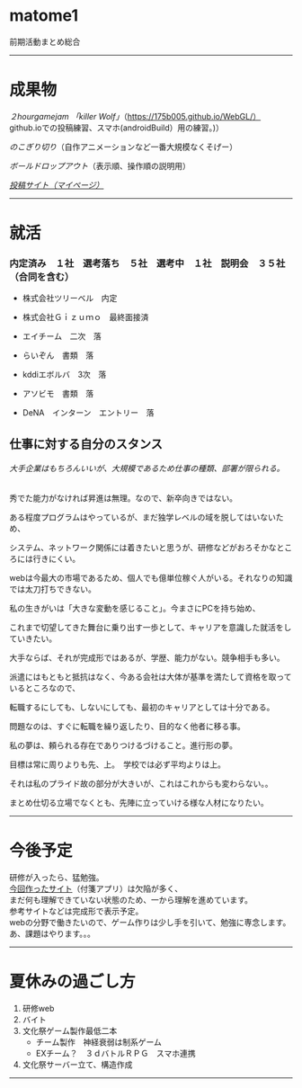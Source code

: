 # matome1
前期活動まとめ総合

---

# 成果物

*２hourgamejam 「killer Wolf」*（https://175b005.github.io/WebGL/）  
github.ioでの投稿練習、スマホ(androidBuild）用の練習。)）

*のこぎり切り*（自作アニメーションなど一番大規模なくそげー）

*ボールドロップアウト*（表示順、操作順の説明用）

*[投稿サイト（マイページ）](https://unityroom.com/users/avb53zq0u4p6flm18djx)*

---

# 就活

### 内定済み　１社　選考落ち　５社　選考中　１社　説明会　３５社（合同を含む）

- 株式会社ツリーベル　内定

- 株式会社Ｇｉｚｕｍｏ　最終面接済

- エイチーム　二次　落

- らいぞん　書類　落

- kddiエボルバ　3次　落

- アソビモ　書類　落

- DeNA　インターン　エントリー　落

## 仕事に対する自分のスタンス

###### 大手企業はもちろんいいが、大規模であるため仕事の種類、部署が限られる。

秀でた能力がなければ昇進は無理。なので、新卒向きではない。

ある程度プログラムはやっているが、まだ独学レベルの域を脱してはいないため、

システム、ネットワーク関係には着きたいと思うが、研修などがおろそかなところには行きにくい。

webは今最大の市場であるため、個人でも億単位稼ぐ人がいる。それなりの知識では太刀打ちできない。

私の生きがいは「大きな変動を感じること」。今まさにPCを持ち始め、

これまで切望してきた舞台に乗り出す一歩として、キャリアを意識した就活をしていきたい。

大手ならば、それが完成形ではあるが、学歴、能力がない。競争相手も多い。

派遣にはもともと抵抗はなく、今ある会社は大体が基準を満たして資格を取っているところなので、

転職するにしても、しないにしても、最初のキャリアとしては十分である。

問題なのは、すぐに転職を繰り返したり、目的なく他者に移る事。

私の夢は、頼られる存在でありつけるづけること。進行形の夢。

目標は常に周りよりも先、上。　学校では必ず平均よりは上。

それは私のプライド故の部分が大きいが、これはこれからも変わらない。。

まとめ仕切る立場でなくとも、先陣に立っていける様な人材になりたい。

---

# 今後予定

研修が入ったら、猛勉強。  
[今回作ったサイト](http://52.197.84.45/bbs.php)（付箋アプリ）は欠陥が多く、  
まだ何も理解できていない状態のため、一から理解を進めています。   
参考サイトなどは完成形で表示予定。  
webの分野で働きたいので、ゲーム作りは少し手を引いて、勉強に専念します。  
あ、課題はやります。。。

---

# 夏休みの過ごし方

1. 研修web
2. バイト
3. 文化祭ゲーム製作最低二本  
      - チーム製作　神経衰弱は制系ゲーム
      - EXチーム？　３ｄバトルＲＰＧ　スマホ連携
4. 文化祭サーバー立て、構造作成

---




